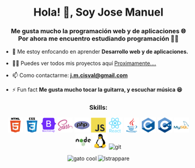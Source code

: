 <h1 align="center"> Hola! 👋, Soy Jose Manuel </h1>
<h3 align="center"> 
 Me gusta mucho la programación web y de aplicaciones 🌐 
 <br>
 Por ahora me encuentro estudiando programación 🧑‍🎓 
</h3>

- 🌱 Me estoy enfocando en aprender **Desarrollo web y de aplicaciones.**

- 👨‍💻 Puedes ver todos mis proyectos aquí [Proximamente....](Proximamente....)

- 📫 Como contactarme: **j.m.cisval@gmail.com**

- ⚡ Fun fact **Me gusta mucho tocar la guitarra, y escuchar música 😆**

<h3 align="center">Skills:</h3>
<p align="center"> 
<img src="https://raw.githubusercontent.com/devicons/devicon/master/icons/html5/html5-original-wordmark.svg" alt="html5" width="40" height="40"/>
<img src="https://raw.githubusercontent.com/devicons/devicon/master/icons/css3/css3-original-wordmark.svg" alt="css3" width="40" height="40"/>
<img src="https://raw.githubusercontent.com/devicons/devicon/master/icons/bootstrap/bootstrap-plain-wordmark.svg" alt="bootstrap" width="40" height="40"/>
<img src="https://raw.githubusercontent.com/devicons/devicon/master/icons/sass/sass-original.svg" alt="sass" width="40" height="40"/>
<img src="https://raw.githubusercontent.com/devicons/devicon/master/icons/php/php-original.svg" alt="php" width="40" height="40"/> 
<img src="https://raw.githubusercontent.com/devicons/devicon/master/icons/javascript/javascript-original.svg" alt="javascript" width="40" height="40"/>
 <img src="https://raw.githubusercontent.com/devicons/devicon/master/icons/react/react-original-wordmark.svg" alt="react" width="40" height="40"/>
<img src="https://raw.githubusercontent.com/devicons/devicon/master/icons/java/java-original.svg" alt="java" width="40" height="40"/>
<img src="https://raw.githubusercontent.com/devicons/devicon/master/icons/c/c-original.svg" alt="c" width="40" height="40"/>
<img src="https://raw.githubusercontent.com/devicons/devicon/master/icons/cplusplus/cplusplus-original.svg" alt="cplusplus" width="40" height="40"/>
<img src="https://raw.githubusercontent.com/devicons/devicon/master/icons/mysql/mysql-original-wordmark.svg" alt="mysql" width="40" height="40"/>
<img src="https://raw.githubusercontent.com/devicons/devicon/master/icons/nodejs/nodejs-original-wordmark.svg" alt="nodejs" width="40" height="40"/> 
<img src="https://raw.githubusercontent.com/devicons/devicon/master/icons/linux/linux-original.svg" alt="linux" width="40" height="40"/>
<img src="https://www.vectorlogo.zone/logos/git-scm/git-scm-icon.svg" alt="git" width="40" height="40"/> 
 
</p>
<p align = "center">
<img src="https://github.com/Lstrappare/Lstrappare/assets/119477560/ab90ccb4-4c59-46ad-9938-a82e48379b77" alt= "gato cool">

<img src="https://github-readme-stats.vercel.app/api/top-langs?username=lstrappare&show_icons=true&locale=en&layout=compact" alt="lstrappare" />
</p>
